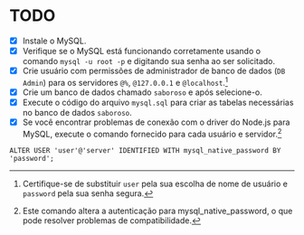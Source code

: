 # TODO

-   [x] Instale o MySQL.
-   [x] Verifique se o MySQL está funcionando corretamente usando o comando `mysql -u root -p` e digitando sua senha ao ser solicitado.
-   [x] Crie usuário com permissões de administrador de banco de dados (`DB Admin`) para os servidores `@%`, `@127.0.0.1` e `@localhost`.[^1]
-   [x] Crie um banco de dados chamado `saboroso` e após selecione-o.
-   [x] Execute o código do arquivo `mysql.sql` para criar as tabelas necessárias no banco de dados `saboroso`.
-   [x] Se você encontrar problemas de conexão com o driver do Node.js para MySQL, execute o comando fornecido para cada usuário e servidor.[^2]

```
ALTER USER 'user'@'server' IDENTIFIED WITH mysql_native_password BY 'password';
```

[^1]: Certifique-se de substituir `user` pela sua escolha de nome de usuário e `password` pela sua senha segura.
[^2]: Este comando altera a autenticação para mysql_native_password, o que pode resolver problemas de compatibilidade.
